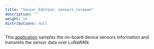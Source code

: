 ```yaml
---
title: "Sensor Edition: sensors_lorawan"
description: ""
weight: 10
distributions: null
---
```


This [application](https://github.com/TheThingsIndustries/generic-node-se/tree/develop/Software/app/sensors_lorawan) samples the on-board device sensors information and transmits the sensor data over LoRaWAN.

